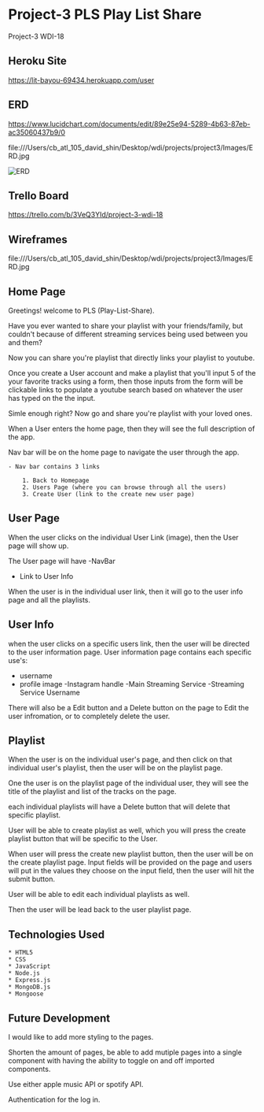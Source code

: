 # Project-3 PLS Play List Share


Project-3 WDI-18

## Heroku Site

https://lit-bayou-69434.herokuapp.com/user

## ERD

https://www.lucidchart.com/documents/edit/89e25e94-5289-4b63-87eb-ac35060437b9/0


file:///Users/cb_atl_105_david_shin/Desktop/wdi/projects/project3/Images/ERD.jpg

![ERD](/client/pulbic/Images/ERD.jpg)

## Trello Board

https://trello.com/b/3VeQ3YId/project-3-wdi-18

## Wireframes

file:///Users/cb_atl_105_david_shin/Desktop/wdi/projects/project3/Images/ERD.jpg



## Home Page

Greetings! welcome to PLS (Play-List-Share). 

Have you ever wanted to share your playlist with your friends/family, but couldn't because of different streaming services being used between you and them? 

Now you can share you're playlist that directly links your playlist to youtube.

Once you create a User account and make a playlist that you'll input 5 of the your favorite tracks using a form, then those inputs from the form will be clickable links to populate a youtube search based on whatever the user has typed on the the input.

Simle enough right?  Now go and share you're playlist with your loved ones.


When a User enters the home page, then they will see the full description of the app.

Nav bar will be on the home page to navigate the user through the app.

    - Nav bar contains 3 links

        1. Back to Homepage
        2. Users Page (where you can browse through all the users)
        3. Create User (link to the create new user page)

## User Page

When the user clicks on the individual User Link (image), then the User page will show up.

The User page will have
-NavBar
- Link to User Info

When the user is in the individual user link, then it will go to the user info page and all the playlists.

## User Info

when the user clicks on a specific users link, then the user will be directed to the user information page.   User information page contains each specific use's:

- username
- profile image
-Instagram handle
-Main Streaming Service 
-Streaming Service Username

There will also be a Edit button and a Delete button on the page to Edit the user infromation, or to completely delete the user.

## Playlist

When the user is on the individual user's page, and then click on that individual user's playlist, then the user will be on the playlist page. 

One the user is on the playlist page of the individual user, they will see the title of the playlist and list of the tracks on the page.

each individual playlists will have a Delete button that will delete that specific playlist.

User will be able to create playlist as well, which you will press the create playlist button that will be specific to the User.

When user will press the create new playlist button, then the user will be on the create playlist page.  Input fields will be provided on the page and users will put in the values they choose on the input field, then the user will hit the submit button.

User will be able to edit each individual playlists as well.

Then the user will be lead back to the user playlist page.



## Technologies Used

    * HTML5
    * CSS
    * JavaScript
    * Node.js
    * Express.js
    * MongoDB.js
    * Mongoose
   

## Future Development

I would like to add more styling to the pages.

Shorten the amount of pages, be able to add mutiple pages into a single component with having the ability to toggle on and off imported components.

Use either apple music API or spotify API.

Authentication for the log in.


